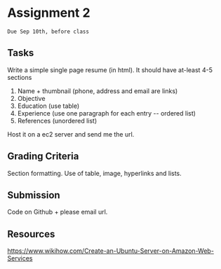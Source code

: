 # Assignment 2
`Due Sep 10th, before class`


## Tasks

Write a simple single page resume (in html). It should have at-least 4-5 sections

1. Name + thumbnail (phone, address and email are links) 
2. Objective 
3. Education (use table) 
4. Experience (use one paragraph for each entry -- ordered list) 
5. References (unordered list)

Host it on a ec2 server and send me the url.

## Grading Criteria

Section formatting. Use of table, image, hyperlinks and lists.


## Submission
Code on Github + please email url.


## Resources
https://www.wikihow.com/Create-an-Ubuntu-Server-on-Amazon-Web-Services
